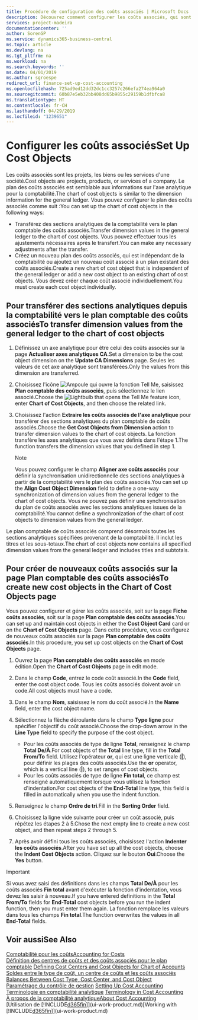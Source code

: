 ```yaml
---
title: Procédure de configuration des coûts associés | Microsoft Docs
description: Découvrez comment configurer les coûts associés, qui sont similaires aux axes analytiques pour la comptabilité.
services: project-madeira
documentationcenter: ''
author: SorenGP
ms.service: dynamics365-business-central
ms.topic: article
ms.devlang: na
ms.tgt_pltfrm: na
ms.workload: na
ms.search.keywords: ''
ms.date: 04/01/2019
ms.author: sgroespe
redirect_url: finance-set-up-cost-accounting
ms.openlocfilehash: 725ad9ed12dd32dc1cc3257c266efa274ea964a0
ms.sourcegitcommit: 60b87e5eb32bb408dd65b9855c29159b1dfbfca8
ms.translationtype: HT
ms.contentlocale: fr-CH
ms.lasthandoff: 04/29/2019
ms.locfileid: "1239651"
---
```

# <a name="set-up-cost-objects"></a><span data-ttu-id="ec0f6-103">Configurer les coûts associés</span><span class="sxs-lookup"><span data-stu-id="ec0f6-103">Set Up Cost Objects</span></span>
<span data-ttu-id="ec0f6-104">Les coûts associés sont les projets, les biens ou les services d'une société.</span><span class="sxs-lookup"><span data-stu-id="ec0f6-104">Cost objects are projects, products, or services of a company.</span></span> <span data-ttu-id="ec0f6-105">Le plan des coûts associés est semblable aux informations sur l'axe analytique pour la comptabilité.</span><span class="sxs-lookup"><span data-stu-id="ec0f6-105">The chart of cost objects is similar to the dimension information for the general ledger.</span></span> <span data-ttu-id="ec0f6-106">Vous pouvez configurer le plan des coûts associés comme suit :</span><span class="sxs-lookup"><span data-stu-id="ec0f6-106">You can set up the chart of cost objects in the following ways:</span></span>  

* <span data-ttu-id="ec0f6-107">Transférez des sections analytiques de la comptabilité vers le plan comptable des coûts associés.</span><span class="sxs-lookup"><span data-stu-id="ec0f6-107">Transfer dimension values in the general ledger to the chart of cost objects.</span></span> <span data-ttu-id="ec0f6-108">Vous pouvez effectuer tous les ajustements nécessaires après le transfert.</span><span class="sxs-lookup"><span data-stu-id="ec0f6-108">You can make any necessary adjustments after the transfer.</span></span>  
* <span data-ttu-id="ec0f6-109">Créez un nouveau plan des coûts associés, qui est indépendant de la comptabilité ou ajoutez un nouveau coût associé à un plan existant des coûts associés.</span><span class="sxs-lookup"><span data-stu-id="ec0f6-109">Create a new chart of cost object that is independent of the general ledger or add a new cost object to an existing chart of cost objects.</span></span> <span data-ttu-id="ec0f6-110">Vous devez créer chaque coût associé individuellement.</span><span class="sxs-lookup"><span data-stu-id="ec0f6-110">You must create each cost object individually.</span></span>  

## <a name="to-transfer-dimension-values-from-the-general-ledger-to-the-chart-of-cost-objects"></a><span data-ttu-id="ec0f6-111">Pour transférer des sections analytiques depuis la comptabilité vers le plan comptable des coûts associés</span><span class="sxs-lookup"><span data-stu-id="ec0f6-111">To transfer dimension values from the general ledger to the chart of cost objects</span></span>  
1.  <span data-ttu-id="ec0f6-112">Définissez un axe analytique pour être celui des coûts associés sur la page **Actualiser axes analytiques CA**.</span><span class="sxs-lookup"><span data-stu-id="ec0f6-112">Set a dimension to be the cost object dimension on the **Update CA Dimensions** page.</span></span> <span data-ttu-id="ec0f6-113">Seules les valeurs de cet axe analytique sont transférées.</span><span class="sxs-lookup"><span data-stu-id="ec0f6-113">Only the values from this dimension are transferred.</span></span>  
2.  <span data-ttu-id="ec0f6-114">Choisissez l'icône ![Ampoule qui ouvre la fonction Tell Me](media/ui-search/search_small.png "Dites-moi ce que vous voulez faire"), saisissez **Plan comptable des coûts associés**, puis sélectionnez le lien associé.</span><span class="sxs-lookup"><span data-stu-id="ec0f6-114">Choose the ![Lightbulb that opens the Tell Me feature](media/ui-search/search_small.png "Tell me what you want to do") icon, enter **Chart of Cost Objects**, and then choose the related link.</span></span>  
3.  <span data-ttu-id="ec0f6-115">Choisissez l'action **Extraire les coûts associés de l'axe analytique** pour transférer des sections analytiques du plan comptable de coûts associés.</span><span class="sxs-lookup"><span data-stu-id="ec0f6-115">Choose the **Get Cost Objects from Dimension** action to transfer dimension values to the chart of cost objects.</span></span> <span data-ttu-id="ec0f6-116">La fonction transfère les axes analytiques que vous avez définis dans l'étape 1.</span><span class="sxs-lookup"><span data-stu-id="ec0f6-116">The function transfers the dimension values that you defined in step 1.</span></span>  

    > [!NOTE]  
    >  <span data-ttu-id="ec0f6-117">Vous pouvez configurer le champ **Aligner axe coûts associés** pour définir la synchronisation unidirectionnelle des sections analytiques à partir de la comptabilité vers le plan des coûts associés.</span><span class="sxs-lookup"><span data-stu-id="ec0f6-117">You can set up the **Align Cost Object Dimension**  field to define a one-way synchronization of dimension values from the general ledger to the chart of cost objects.</span></span> <span data-ttu-id="ec0f6-118">Vous ne pouvez pas définir une synchronisation du plan de coûts associés avec les sections analytiques issues de la comptabilité.</span><span class="sxs-lookup"><span data-stu-id="ec0f6-118">You cannot define a synchronization of the chart of cost objects to dimension values from the general ledger.</span></span>  

<span data-ttu-id="ec0f6-119">Le plan comptable de coûts associés comprend désormais toutes les sections analytiques spécifiées provenant de la comptabilité. Il inclut les titres et les sous-totaux.</span><span class="sxs-lookup"><span data-stu-id="ec0f6-119">The chart of cost objects now contains all specified dimension values from the general ledger and includes titles and subtotals.</span></span>  

## <a name="to-create-new-cost-objects-in-the-chart-of-cost-objects-page"></a><span data-ttu-id="ec0f6-120">Pour créer de nouveaux coûts associés sur la page Plan comptable des coûts associés</span><span class="sxs-lookup"><span data-stu-id="ec0f6-120">To create new cost objects in the Chart of Cost Objects page</span></span>  
<span data-ttu-id="ec0f6-121">Vous pouvez configurer et gérer les coûts associés, soit sur la page **Fiche coûts associés**, soit sur la page **Plan comptable des coûts associés**.</span><span class="sxs-lookup"><span data-stu-id="ec0f6-121">You can set up and maintain cost objects in either the **Cost Object Card** card or on the **Chart of Cost Objects** page.</span></span> <span data-ttu-id="ec0f6-122">Dans cette procédure, vous configurez de nouveaux coûts associés sur la page **Plan comptable des coûts associés**.</span><span class="sxs-lookup"><span data-stu-id="ec0f6-122">In this procedure, you set up cost objects on the **Chart of Cost Objects** page.</span></span>  

1.  <span data-ttu-id="ec0f6-123">Ouvrez la page **Plan comptable des coûts associés** en mode édition.</span><span class="sxs-lookup"><span data-stu-id="ec0f6-123">Open the **Chart of Cost Objects** page in edit mode.</span></span>  
2.  <span data-ttu-id="ec0f6-124">Dans le champ **Code**, entrez le code coût associé.</span><span class="sxs-lookup"><span data-stu-id="ec0f6-124">In the **Code** field, enter the cost object code.</span></span> <span data-ttu-id="ec0f6-125">Tous les coûts associés doivent avoir un code.</span><span class="sxs-lookup"><span data-stu-id="ec0f6-125">All cost objects must have a code.</span></span>  
3.  <span data-ttu-id="ec0f6-126">Dans le champ **Nom**, saisissez le nom du coût associé.</span><span class="sxs-lookup"><span data-stu-id="ec0f6-126">In the **Name** field, enter the cost object name.</span></span>  
4.  <span data-ttu-id="ec0f6-127">Sélectionnez la flèche déroulante dans le champ **Type ligne** pour spécifier l'objectif du coût associé.</span><span class="sxs-lookup"><span data-stu-id="ec0f6-127">Choose the drop-down arrow in the **Line Type** field to specify the purpose of the cost object.</span></span>  

    * <span data-ttu-id="ec0f6-128">Pour les coûts associés de type de ligne **Total**, renseignez le champ **Total De/À**.</span><span class="sxs-lookup"><span data-stu-id="ec0f6-128">For cost objects of the **Total** line type, fill in the **Total From/To** field.</span></span> <span data-ttu-id="ec0f6-129">Utilisez l'opérateur **or**, qui est une ligne verticale (**&#124;**), pour définir les plages des coûts associés.</span><span class="sxs-lookup"><span data-stu-id="ec0f6-129">Use the **or** operator, which is a vertical line (**&#124;**), to set ranges of cost objects.</span></span>  
    * <span data-ttu-id="ec0f6-130">Pour les coûts associés de type de ligne **Fin total**, ce champ est renseigné automatiquement lorsque vous utilisez la fonction d'indentation.</span><span class="sxs-lookup"><span data-stu-id="ec0f6-130">For cost objects of the **End-Total** line type, this field is filled in automatically when you use  the indent function.</span></span>  
5.  <span data-ttu-id="ec0f6-131">Renseignez le champ **Ordre de tri**.</span><span class="sxs-lookup"><span data-stu-id="ec0f6-131">Fill in the **Sorting Order** field.</span></span>  
6.  <span data-ttu-id="ec0f6-132">Choisissez la ligne vide suivante pour créer un coût associé, puis répétez les étapes 2 à 5.</span><span class="sxs-lookup"><span data-stu-id="ec0f6-132">Chose the next empty line to create a new cost object, and then repeat steps 2 through 5.</span></span>  
7.  <span data-ttu-id="ec0f6-133">Après avoir défini tous les coûts associés, choisissez l'action **Indenter les coûts associés**.</span><span class="sxs-lookup"><span data-stu-id="ec0f6-133">After you have set up all the cost objects, choose the **Indent Cost Objects** action.</span></span> <span data-ttu-id="ec0f6-134">Cliquez sur le bouton **Oui**.</span><span class="sxs-lookup"><span data-stu-id="ec0f6-134">Choose the **Yes** button.</span></span>  

> [!IMPORTANT]  
>  <span data-ttu-id="ec0f6-135">Si vous avez saisi des définitions dans les champs **Total De/À** pour les coûts associés **Fin total** avant d'exécuter la fonction d'indentation, vous devez les saisir à nouveau.</span><span class="sxs-lookup"><span data-stu-id="ec0f6-135">If you have entered definitions in the **Total From/To** fields for **End-Total** cost objects before you run the indent function, then you must enter them again.</span></span> <span data-ttu-id="ec0f6-136">La fonction remplace les valeurs dans tous les champs **Fin total**.</span><span class="sxs-lookup"><span data-stu-id="ec0f6-136">The function overwrites the values in all **End-Total** fields.</span></span>  

## <a name="see-also"></a><span data-ttu-id="ec0f6-137">Voir aussi</span><span class="sxs-lookup"><span data-stu-id="ec0f6-137">See Also</span></span>  
[<span data-ttu-id="ec0f6-138">Comptabilité pour les coûts</span><span class="sxs-lookup"><span data-stu-id="ec0f6-138">Accounting for Costs</span></span>](finance-manage-cost-accounting.md)  
<span data-ttu-id="ec0f6-139">[Définition des centres de coûts et des coûts associés pour le plan comptable](finance-defining-cost-centers-and-cost-objects-for-chart-of-accounts.md) </span><span class="sxs-lookup"><span data-stu-id="ec0f6-139">[Defining Cost Centers and Cost Objects for Chart of Accounts](finance-defining-cost-centers-and-cost-objects-for-chart-of-accounts.md) </span></span>  
<span data-ttu-id="ec0f6-140">[Soldes entre le type de coût, un centre de coûts et les coûts associés](finance-balances-between-cost-type-cost-center-and-cost-object.md) </span><span class="sxs-lookup"><span data-stu-id="ec0f6-140">[Balances Between Cost Type, Cost Center, and Cost Object](finance-balances-between-cost-type-cost-center-and-cost-object.md) </span></span>  
<span data-ttu-id="ec0f6-141">[Paramétrage du contrôle de gestion](finance-set-up-cost-accounting.md) </span><span class="sxs-lookup"><span data-stu-id="ec0f6-141">[Setting Up Cost Accounting](finance-set-up-cost-accounting.md) </span></span>  
<span data-ttu-id="ec0f6-142">[Terminologie en comptabilité analytique](finance-terminology-in-cost-accounting.md) </span><span class="sxs-lookup"><span data-stu-id="ec0f6-142">[Terminology in Cost Accounting](finance-terminology-in-cost-accounting.md) </span></span>  
[<span data-ttu-id="ec0f6-143">À propos de la comptabilité analytique</span><span class="sxs-lookup"><span data-stu-id="ec0f6-143">About Cost Accounting</span></span>](finance-about-cost-accounting.md)  
<span data-ttu-id="ec0f6-144">[Utilisation de [!INCLUDE[d365fin](includes/d365fin_md.md)]](ui-work-product.md)</span><span class="sxs-lookup"><span data-stu-id="ec0f6-144">[Working with [!INCLUDE[d365fin](includes/d365fin_md.md)]](ui-work-product.md)</span></span>
